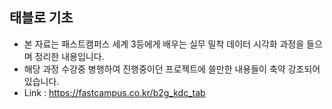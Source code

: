 ## 태블로 기초

* 본 자료는 패스트캠퍼스 세계 3등에게 배우는 실무 밀착 데이터 시각화 과정을 들으며 정리한 내용입니다.
* 해당 과정 수강중 병행하여 진행중이던 프로젝트에 쓸만한 내용들이 축약 강조되어있습니다.
* Link : https://fastcampus.co.kr/b2g_kdc_tab
